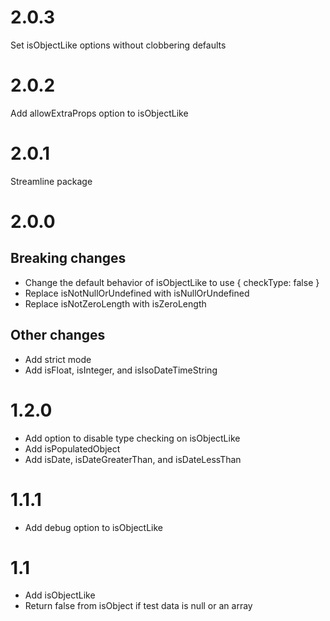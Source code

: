 # 2.0.3  
Set isObjectLike options without clobbering defaults  

# 2.0.2  
Add allowExtraProps option to isObjectLike  

# 2.0.1  
Streamline package  

# 2.0.0  
## Breaking changes   
* Change the default behavior of isObjectLike to use { checkType: false }  
* Replace isNotNullOrUndefined with isNullOrUndefined  
* Replace isNotZeroLength with isZeroLength  

## Other changes  
* Add strict mode  
* Add isFloat, isInteger, and isIsoDateTimeString


# 1.2.0  
* Add option to disable type checking on isObjectLike  
* Add isPopulatedObject  
* Add isDate, isDateGreaterThan, and isDateLessThan  

# 1.1.1  
* Add debug option to isObjectLike  

# 1.1  
* Add isObjectLike  
* Return false from isObject if test data is null or an array  